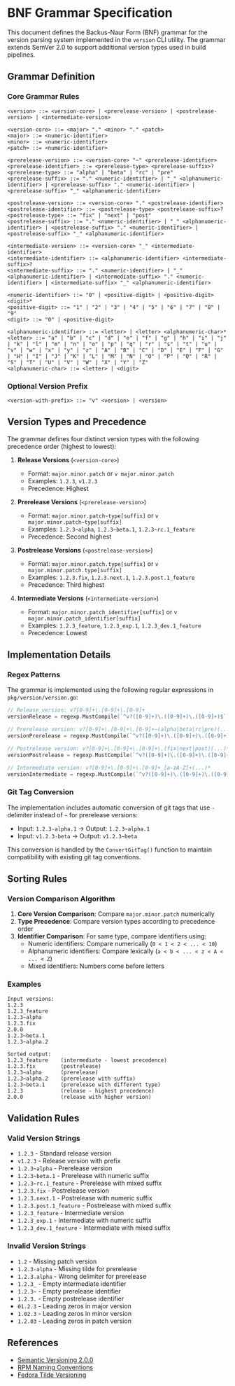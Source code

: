 # BNF Grammar Specification

This document defines the Backus-Naur Form (BNF) grammar for the version parsing system implemented in the `version` CLI utility. The grammar extends SemVer 2.0 to support additional version types used in build pipelines.

## Grammar Definition

### Core Grammar Rules

```
<version> ::= <version-core> | <prerelease-version> | <postrelease-version> | <intermediate-version>

<version-core> ::= <major> "." <minor> "." <patch>
<major> ::= <numeric-identifier>
<minor> ::= <numeric-identifier>
<patch> ::= <numeric-identifier>

<prerelease-version> ::= <version-core> "~" <prerelease-identifier>
<prerelease-identifier> ::= <prerelease-type> <prerelease-suffix>?
<prerelease-type> ::= "alpha" | "beta" | "rc" | "pre"
<prerelease-suffix> ::= "." <numeric-identifier> | "_" <alphanumeric-identifier> | <prerelease-suffix> "." <numeric-identifier> | <prerelease-suffix> "_" <alphanumeric-identifier>

<postrelease-version> ::= <version-core> "." <postrelease-identifier>
<postrelease-identifier> ::= <postrelease-type> <postrelease-suffix>?
<postrelease-type> ::= "fix" | "next" | "post"
<postrelease-suffix> ::= "." <numeric-identifier> | "_" <alphanumeric-identifier> | <postrelease-suffix> "." <numeric-identifier> | <postrelease-suffix> "_" <alphanumeric-identifier>

<intermediate-version> ::= <version-core> "_" <intermediate-identifier>
<intermediate-identifier> ::= <alphanumeric-identifier> <intermediate-suffix>?
<intermediate-suffix> ::= "." <numeric-identifier> | "_" <alphanumeric-identifier> | <intermediate-suffix> "." <numeric-identifier> | <intermediate-suffix> "_" <alphanumeric-identifier>

<numeric-identifier> ::= "0" | <positive-digit> | <positive-digit> <digit>*
<positive-digit> ::= "1" | "2" | "3" | "4" | "5" | "6" | "7" | "8" | "9"
<digit> ::= "0" | <positive-digit>

<alphanumeric-identifier> ::= <letter> | <letter> <alphanumeric-char>*
<letter> ::= "a" | "b" | "c" | "d" | "e" | "f" | "g" | "h" | "i" | "j" | "k" | "l" | "m" | "n" | "o" | "p" | "q" | "r" | "s" | "t" | "u" | "v" | "w" | "x" | "y" | "z" | "A" | "B" | "C" | "D" | "E" | "F" | "G" | "H" | "I" | "J" | "K" | "L" | "M" | "N" | "O" | "P" | "Q" | "R" | "S" | "T" | "U" | "V" | "W" | "X" | "Y" | "Z"
<alphanumeric-char> ::= <letter> | <digit>
```

### Optional Version Prefix

```
<version-with-prefix> ::= "v" <version> | <version>
```

## Version Types and Precedence

The grammar defines four distinct version types with the following precedence order (highest to lowest):

1. **Release Versions** (`<version-core>`)
   - Format: `major.minor.patch` or `v major.minor.patch`
   - Examples: `1.2.3`, `v1.2.3`
   - Precedence: Highest

2. **Prerelease Versions** (`<prerelease-version>`)
   - Format: `major.minor.patch~type[suffix]` or `v major.minor.patch~type[suffix]`
   - Examples: `1.2.3~alpha`, `1.2.3~beta.1`, `1.2.3~rc.1_feature`
   - Precedence: Second highest

3. **Postrelease Versions** (`<postrelease-version>`)
   - Format: `major.minor.patch.type[suffix]` or `v major.minor.patch.type[suffix]`
   - Examples: `1.2.3.fix`, `1.2.3.next.1`, `1.2.3.post.1_feature`
   - Precedence: Third highest

4. **Intermediate Versions** (`<intermediate-version>`)
   - Format: `major.minor.patch_identifier[suffix]` or `v major.minor.patch_identifier[suffix]`
   - Examples: `1.2.3_feature`, `1.2.3_exp.1`, `1.2.3_dev.1_feature`
   - Precedence: Lowest

## Implementation Details

### Regex Patterns

The grammar is implemented using the following regular expressions in `pkg/version/version.go`:

```go
// Release version: v?[0-9]+\.[0-9]+\.[0-9]+
versionRelease = regexp.MustCompile(`^v?([0-9]+)\.([0-9]+)\.([0-9]+)$`)

// Prerelease version: v?[0-9]+\.[0-9]+\.[0-9]+~(alpha|beta|rc|pre)(...)*
versionPrerelease = regexp.MustCompile(`^v?([0-9]+)\.([0-9]+)\.([0-9]+)\~(alpha|beta|rc|pre)(\.[0-9]+|\_[a-zA-Z]+(\.[0-9]+)*)*$`)

// Postrelease version: v?[0-9]+\.[0-9]+\.[0-9]+\.(fix|next|post)(...)*
versionPostrelease = regexp.MustCompile(`^v?([0-9]+)\.([0-9]+)\.([0-9]+)\.(fix|next|post)(\.[0-9]+|\_[a-zA-Z]+(\.[0-9]+)*)*$`)

// Intermediate version: v?[0-9]+\.[0-9]+\.[0-9]+_[a-zA-Z]+(...)*
versionIntermediate = regexp.MustCompile(`^v?([0-9]+)\.([0-9]+)\.([0-9]+)\_([a-zA-Z]+)(\.[0-9]+|\_[a-zA-Z]+(\.[0-9]+)*)*$`)
```

### Git Tag Conversion

The implementation includes automatic conversion of git tags that use `-` delimiter instead of `~` for prerelease versions:

- Input: `1.2.3-alpha.1` → Output: `1.2.3~alpha.1`
- Input: `v1.2.3-beta` → Output: `v1.2.3~beta`

This conversion is handled by the `ConvertGitTag()` function to maintain compatibility with existing git tag conventions.

## Sorting Rules

### Version Comparison Algorithm

1. **Core Version Comparison**: Compare `major.minor.patch` numerically
2. **Type Precedence**: Compare version types according to precedence order
3. **Identifier Comparison**: For same type, compare identifiers using:
   - Numeric identifiers: Compare numerically (`0 < 1 < 2 < ... < 10`)
   - Alphanumeric identifiers: Compare lexically (`a < b < ... < z < A < ... < Z`)
   - Mixed identifiers: Numbers come before letters

### Examples

```
Input versions:
1.2.3
1.2.3_feature
1.2.3~alpha
1.2.3.fix
2.0.0
1.2.3~beta.1
1.2.3~alpha.2

Sorted output:
1.2.3_feature    (intermediate - lowest precedence)
1.2.3.fix        (postrelease)
1.2.3~alpha      (prerelease)
1.2.3~alpha.2    (prerelease with suffix)
1.2.3~beta.1     (prerelease with different type)
1.2.3            (release - highest precedence)
2.0.0            (release with higher version)
```

## Validation Rules

### Valid Version Strings

- `1.2.3` - Standard release version
- `v1.2.3` - Release version with prefix
- `1.2.3~alpha` - Prerelease version
- `1.2.3~beta.1` - Prerelease with numeric suffix
- `1.2.3~rc.1_feature` - Prerelease with mixed suffix
- `1.2.3.fix` - Postrelease version
- `1.2.3.next.1` - Postrelease with numeric suffix
- `1.2.3.post.1_feature` - Postrelease with mixed suffix
- `1.2.3_feature` - Intermediate version
- `1.2.3_exp.1` - Intermediate with numeric suffix
- `1.2.3_dev.1_feature` - Intermediate with mixed suffix

### Invalid Version Strings

- `1.2` - Missing patch version
- `1.2.3-alpha` - Missing tilde for prerelease
- `1.2.3.alpha` - Wrong delimiter for prerelease
- `1.2.3_` - Empty intermediate identifier
- `1.2.3~` - Empty prerelease identifier
- `1.2.3.` - Empty postrelease identifier
- `01.2.3` - Leading zeros in major version
- `1.02.3` - Leading zeros in minor version
- `1.2.03` - Leading zeros in patch version

## References

- [Semantic Versioning 2.0.0](https://semver.org/spec/v2.0.0.html)
- [RPM Naming Conventions](http://ftp.rpm.org/max-rpm/ch-rpm-file-format.html)
- [Fedora Tilde Versioning](https://fedoraproject.org/wiki/PackagingDrafts/TildeVersioning)